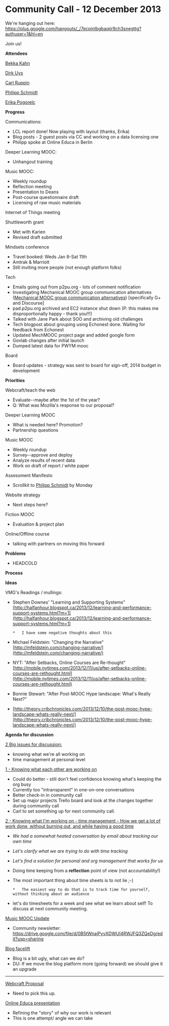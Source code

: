 # Community Call - 12 December 2013

We're hanging out here: [](https://plus.google.com/hangouts/_/7ecpjnlbgbaqiir9ch3snegttg?authuser=1&hl=en)https://plus.google.com/hangouts/_/7ecpjnlbgbaqiir9ch3snegttg?authuser=1&hl=en 

Join us!

**Attendees**

[Bekka Kahn](/ep/profile/BT4g65BvPRV)

[Dirk Uys](/ep/profile/ppBMkttdzda)

[Carl Ruppin](/ep/profile/mNzH4UoHZhs)

[Philipp Schmidt](/ep/profile/Dc7zU8svumi)

[Erika Pogorelc](/ep/profile/oTNkHa0lFrI)

**Progress**

Communications:

*   LCL report done! Now playing with layout (thanks, Erika)
*   Blog posts - 2 guest posts via CC and working on a data licensing one
*   Philipp spoke at Online Educa in Berlin

Deeper Learning MOOC:

*   Unhangout training

Music MOOC:

*   Weekly roundup
*   Reflection meeting
*   Presentation to Deans
*   Post-course questionnaire draft
*   Licensing of raw music materials 

Internet of Things meeting

Shuttleworth grant 

*   Met with Karien
*   Revised draft submitted

Mindsets conference

*   Travel booked: Weds Jan 8-Sat 11th 
*   Amtrak & Marriott
*   Still inviting more people (not enough platform folks)

Tech

*   Emails going out from p2pu.org - lots of comment notification
*   Investigating Mechanical MOOC group communication alternatives ([Mechanical MOOC group communication alternatives](https://p2pu.hackpad.com/XZsQnZz3Rkk)) [specifically G+ and Discourse]
*   pad.p2pu.org archived and EC2 instance shut down (P: this makes me disproportionally happy - thank you!!!)
*   Talked with Jane Park about SOO and archiving old challenges
*   Tech blogpost about grouping using Echonest done. Waiting for feedback from Echonest
*   Updated MechMOOC project page and added google form
*   Govlab changes after initial launch
*   Dumped latest data for PWYM mooc

Board

*   Board updates - strategy was sent to board for sign-off, 2014 budget in development

**Priorities**

Webcraft/teach the web

*   Evaluate--maybe after the 1st of the year?
*   Q: What was Mozilla's response to our proposal?

Deeper Learning MOOC

*   What is needed here? Promotion?
*   Partnership questions

Music MOOC

*   Weekly roundup
*   Survey--approve and deploy
*   Analyze results of recent data
*   Work on draft of report / white paper

Assessment Manifesto

*   Scrollkit to [Philipp Schmidt](https://p2pu.hackpad.com/ep/profile/Dc7zU8svumi) by Monday

Website strategy

*   Next steps here?

Fiction MOOC

*   Evaluation & project plan

Online/Offline course

*   talking with partners on moving this forward

**Problems**

*   HEADCOLD

**Process**

**Ideas**

VMG's Readings / mullings:

*   Stephen Downes' "Learning and Supporting Systems" [](http://halfanhour.blogspot.ca/2013/12/learning-and-performance-support-systems.html?m=1)[http://halfanhour.blogspot.ca/2013/12/learning-and-performance-support-systems.html?m=1](http://halfanhour.blogspot.ca/2013/12/learning-and-performance-support-systems.html?m=1)

        *   I have some negative thoughts about this

*   Michael Feldstein: "Changing the Narrative" [](http://mfeldstein.com/changing-narrative/)[http://mfeldstein.com/changing-narrative/](http://mfeldstein.com/changing-narrative/)
*   NYT: "After Setbacks, Online Courses are Re-thought" [](http://mobile.nytimes.com/2013/12/11/us/after-setbacks-online-courses-are-rethought.html)[http://mobile.nytimes.com/2013/12/11/us/after-setbacks-online-courses-are-rethought.html](http://mobile.nytimes.com/2013/12/11/us/after-setbacks-online-courses-are-rethought.html)
*   Bonnie Stewart: "After Post-MOOC Hype landscape: What's Really Next?"
*   [](http://theory.cribchronicles.com/2013/12/10/the-post-mooc-hype-landscape-whats-really-next/)[http://theory.cribchronicles.com/2013/12/10/the-post-mooc-hype-landscape-whats-really-next/](http://theory.cribchronicles.com/2013/12/10/the-post-mooc-hype-landscape-whats-really-next/)

**Agenda for discussion**

<u>2 Big issues for discussion:</u>

*   knowing what we're all working on
*   time management at personal level

<u>1 - Knowing what each other are working on</u>

*   Could do better - still don't feel confidence knowing what's keeping the org busy
*   Currently too "intransparent" in one-on-one conversations
*   Better check-in in community call
*   Set up major projects Trello board and look at the changes together during community call
*   Carl to set something up for next community call.

<u>2 - Knowing what I'm working on - time management - How we get a lot of work done, without burning out, and while having a good time</u>

*   _We had a somewhat heated conversation by email about tracking our own time_
*   _Let's clarify what we are trying to do with time tracking_
*   _Let's find a solution for personal and org management that works for us_
*   Doing time keeping from a **reflection** point of view (not accountability!)
*   The most important thing about time sheets is to not lie ;-)

        *   The easiest way to do that is to track time for yourself, without thinking about an audience

*   let's do timesheets for a week and see what we learn about self! To discuss at next community meeting.

<u>Music MOOC Update</u>

*   Community newsletter: [](https://drive.google.com/file/d/0B5tWnajPyvXDWUI4RWJFQ3ZQeDg/edit?usp=sharing)https://drive.google.com/file/d/0B5tWnajPyvXDWUI4RWJFQ3ZQeDg/edit?usp=sharing

<u>Blog facelift</u>

*   Blog is a bit ugly, what can we do?
*   DU: If we move the blog platform more (going forward) we should give it an upgrade

--- 

<u>Webcraft Proposal</u>

*   Need to pick this up. 

<u>Online Educa presentation</u>

*   Refining the "story" of why our work is relevant
*   This is one attempt/ angle we can take